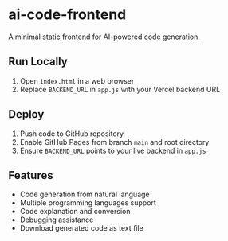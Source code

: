 # ai-code-frontend

A minimal static frontend for AI-powered code generation.

## Run Locally
1. Open `index.html` in a web browser
2. Replace `BACKEND_URL` in `app.js` with your Vercel backend URL

## Deploy
1. Push code to GitHub repository
2. Enable GitHub Pages from branch `main` and root directory
3. Ensure `BACKEND_URL` points to your live backend in `app.js`

## Features
- Code generation from natural language
- Multiple programming languages support
- Code explanation and conversion
- Debugging assistance
- Download generated code as text file